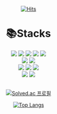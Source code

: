 <div align="center"> 
  
  [![Hits](https://hits.seeyoufarm.com/api/count/incr/badge.svg?url=https%3A%2F%2Fgithub.com%2Fmnmn092631&count_bg=%23C086D9&title_bg=%23CFCFCF&icon=github.svg&icon_color=%23FFFFFF&title=hits&edge_flat=false)](https://github.com/mnmn092631)
  
  # 📚Stacks
  
  <div>
    <img src="https://img.shields.io/badge/HTML5-E34F26?style=flat-square&logo=html5&logoColor=fff"/>
    <img src="https://img.shields.io/badge/CSS3-1572B6?style=flat-square&logo=css3&logoColor=fff"/>
    <img src="https://img.shields.io/badge/SCSS-CC6699?style=flat-square&logo=Sass&logoColor=fff"/>
    <img src="https://img.shields.io/badge/JavaScript-F7DF1E?style=flat-square&logo=javascript&logoColor=000"/>
    <img src="https://img.shields.io/badge/Typescript-3178C6?style=flat-square&logo=Typescript&logoColor=white"/>
    <br/>
    <img src="https://img.shields.io/badge/React-61DAFB?style=flat-square&logo=react&logoColor=000">
    <img src="https://img.shields.io/badge/StyledComponents-DB7093?style=flat-square&logo=styledcomponents&logoColor=fff">
    <br />
    <img src="https://img.shields.io/badge/JAVA-007396?style=flat-square&logo=java&logoColor=fff"> 
    <img src="https://img.shields.io/badge/springboot-6DB33F?style=flat-square&logo=springboot&logoColor=white"/>
    <img src="https://img.shields.io/badge/mysql-4479A1?style=flat-square&logo=mysql&logoColor=white"/>
    <br /> 
    <img src="https://img.shields.io/badge/Github-181717?style=flat-square&logo=github&logoColor=fff">
    <img src="https://img.shields.io/badge/Git-F05032?style=flat-square&logo=git&logoColor=fff">
  </div>
  
  <br/>
  
   [![Solved.ac
프로필](http://mazassumnida.wtf/api/v2/generate_badge?boj=mnmn092631)](https://solved.ac/mnmn092631)
  
  [![Top Langs](https://github-readme-stats.vercel.app/api/top-langs/?username=mnmn092631&layout=compact)](https://github.com/mnmn092631/github-readme-stats)
</div>
